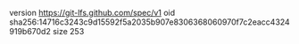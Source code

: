 version https://git-lfs.github.com/spec/v1
oid sha256:14716c3243c9d15592f5a2035b907e8306368060970f7c2eacc4324919b670d2
size 253

